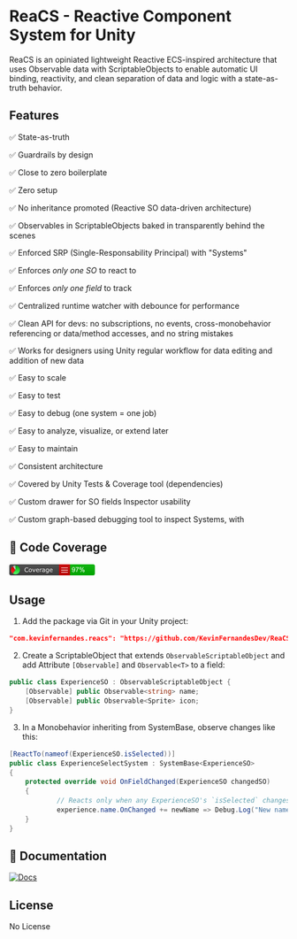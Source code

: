 # ReaCS - Reactive Component System for Unity

ReaCS is an opiniated lightweight Reactive ECS-inspired architecture that uses Observable data with ScriptableObjects to enable automatic UI binding, reactivity, and clean separation of data and logic with a state-as-truth behavior.

## Features
✅ State-as-truth

✅ Guardrails by design

✅ Close to zero boilerplate

✅ Zero setup

✅ No inheritance promoted (Reactive SO data-driven architecture)

✅ Observables in ScriptableObjects baked in transparently behind the scenes

✅ Enforced SRP (Single-Responsability Principal) with "Systems" 

✅ Enforces *only one SO* to react to

✅ Enforces *only one field* to track

✅ Centralized runtime watcher with debounce for performance

✅ Clean API for devs: no subscriptions, no events, cross-monobehavior referencing or data/method accesses, and no string mistakes

✅ Works for designers using Unity regular workflow for data editing and addition of new data

✅ Easy to scale

✅ Easy to test

✅ Easy to debug (one system = one job)

✅ Easy to analyze, visualize, or extend later

✅ Easy to maintain

✅ Consistent architecture

✅ Covered by Unity Tests & Coverage tool (dependencies)

✅ Custom drawer for SO fields Inspector usability

✅ Custom graph-based debugging tool to inspect Systems, with

## 🔎 Code Coverage
[![Alt text](https://github.com/KevinFernandesDev/ReaCS/blob/main/badge_linecoverage.png)](https://github.com/KevinFernandesDev/ReaCS/blob/main/badge_linecoverage.png)

## Usage
1. Add the package via Git in your Unity project:
```json
"com.kevinfernandes.reacs": "https://github.com/KevinFernandesDev/ReaCS.git"
```

2. Create a ScriptableObject that extends `ObservableScriptableObject` and add Attribute `[Observable]` and `Observable<T>` to a field:
```csharp
public class ExperienceSO : ObservableScriptableObject {
    [Observable] public Observable<string> name;
    [Observable] public Observable<Sprite> icon;
}
```

3. In a Monobehavior inheriting from SystemBase, observe changes like this:
```csharp
[ReactTo(nameof(ExperienceSO.isSelected))]
public class ExperienceSelectSystem : SystemBase<ExperienceSO>
{
    protected override void OnFieldChanged(ExperienceSO changedSO)
    {
            // Reacts only when any ExperienceSO's `isSelected` changes
            experience.name.OnChanged += newName => Debug.Log("New name: " + newName);
    }
}
```

## 📘 Documentation
[![Docs](https://img.shields.io/badge/docs-online-blue)](https://github.com/KevinFernandesDev/ReaCS/wiki)

## License
No License
